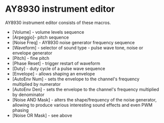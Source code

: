 # AY8930 instrument editor

AY8930 instrument editor consists of these macros.

- [Volume] - volume levels sequence
- [Arpeggio]- pitch sequence
- [Noise Freq] - AY8930 noise generator frequency sequence
- [Waveform] - selector of sound type - pulse wave tone, noise or envelope generator
- [Pitch] - fine pitch
- [Phase Reset] - trigger restart of waveform
- [Duty] - duty cycle of a pulse wave sequence
- [Envelope] - allows shaping an envelope
- [AutoEnv Num] - sets the envelope to the channel's frequency multiplied by numerator
- [AutoEnv Den] - sets the envelope to the channel's frequency multiplied by denominator
- [Noise AND Mask] - alters the shape/frequency of the noise generator, allowing to produce various interesting sound effects and even PWM phasing
- [Noise OR Mask] - see above
